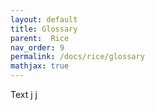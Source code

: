 ```yaml
---
layout: default
title: Glossary
parent:  Rice
nav_order: 9
permalink: /docs/rice/glossary
mathjax: true
---
```



Text j
j
